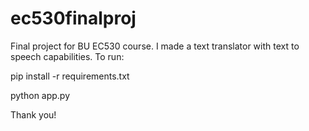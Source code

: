 # ec530finalproj

Final project for BU EC530 course. I made a text translator with text to speech capabilities. To run: 

pip install -r requirements.txt 

python app.py 

Thank you!
